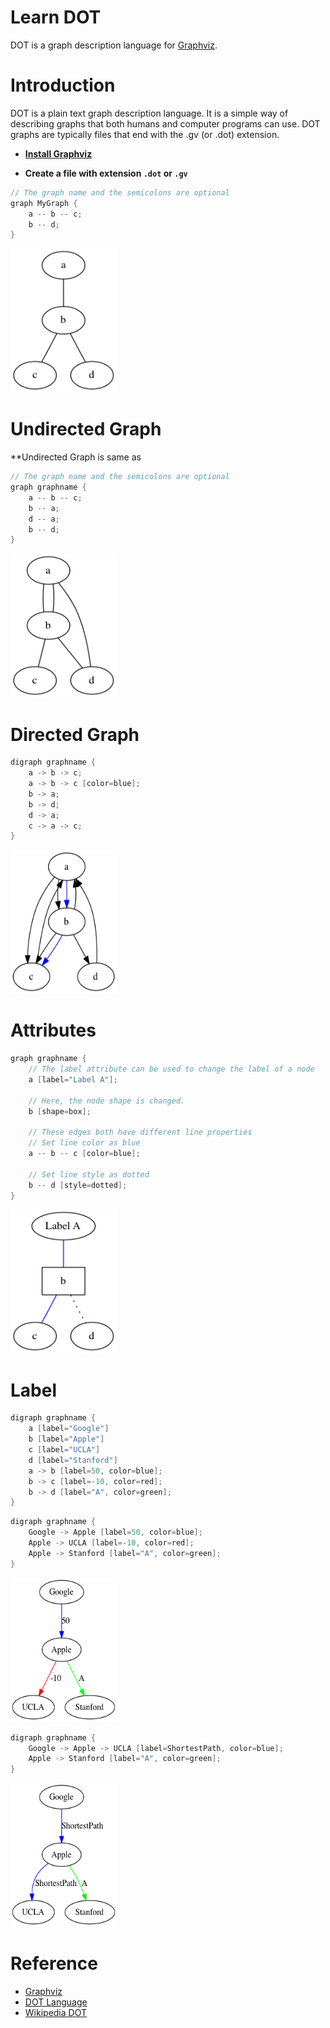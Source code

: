 Learn DOT
=========

DOT is a graph description language for <a href="http://www.graphviz.org/" target="_blank">Graphviz</a>.


Introduction
=========

DOT is a plain text graph description language. It is a simple way of describing graphs that both humans and computer programs can use. DOT graphs are typically files that end with the .gv (or .dot) extension.

<ul>
  <li><b><a href="http://www.graphviz.org/Download..php" target="_blank">Install Graphviz</a></b></li>
</ul>

- **Create a file with extension `.dot` or `.gv`**

```go
// The graph name and the semicolons are optional
graph MyGraph {
	a -- b -- c;
	b -- d;
}
```
<img src="./images/graph-intro.png" alt="graph-intro" width="170px" height="230px"/>


Undirected Graph
=========
**Undirected Graph is same as 
```go
// The graph name and the semicolons are optional
graph graphname {
	a -- b -- c;
	b -- a;
	d -- a;
	b -- d;
}
```
<img src="./images/graph-undirected.png" alt="graph-undirected" width="170px" height="230px"/>



Directed Graph
=========
```go
digraph graphname {
	a -> b -> c;
	a -> b -> c [color=blue];
	b -> a;
	b -> d;
	d -> a;
	c -> a -> c;
}
```
<img src="./images/graph-directed.png" alt="graph-directed" width="170px" height="230px"/>


Attributes
=========
```go
graph graphname {
	// The label attribute can be used to change the label of a node
	a [label="Label A"];

	// Here, the node shape is changed.
	b [shape=box];

	// These edges both have different line properties
	// Set line color as blue
	a -- b -- c [color=blue];

	// Set line style as dotted
	b -- d [style=dotted];
}
```
<img src="./images/graph-attributes.png" alt="graph-attributes" width="170px" height="230px"/>



Label
=========
```go
digraph graphname {
	a [label="Google"]
	b [label="Apple"]
	c [label="UCLA"]
	d [label="Stanford"]
	a -> b [label=50, color=blue];
	b -> c [label=-10, color=red];
	b -> d [label="A", color=green];
}
```
```go
digraph graphname {
	Google -> Apple [label=50, color=blue];
	Apple -> UCLA [label=-10, color=red];
	Apple -> Stanford [label="A", color=green];
}
```
<img src="./images/graph-label.png" alt="graph-label" width="170px" height="230px"/>

```go
digraph graphname {
	Google -> Apple -> UCLA [label=ShortestPath, color=blue];
	Apple -> Stanford [label="A", color=green];
}
```
<img src="./images/graph-label-s.png" alt="graph-label-s" width="170px" height="230px"/>



Reference
==========
<ul>
  <li><a href="http://www.graphviz.org/" target="_blank">Graphviz</a></li>
  <li><a href="http://www.graphviz.org/content/dot-language" target="_blank">DOT Language</a></li>
  <li><a href="http://en.wikipedia.org/wiki/DOT_(graph_description_language)" target="_blank">Wikipedia DOT</a></li>
</ul>

